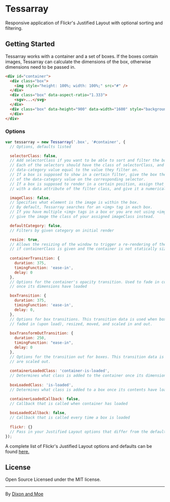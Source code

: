 # Tessarray

Responsive application of Flickr's Justified Layout with optional sorting and filtering.

## Getting Started

Tessarray works with a container and a set of boxes. If the boxes contain images, Tessarray
can calculate the dimensions of the box, otherwise dimensions need to be passed in.

```html
<div id="container">
  <div class="box">
    <img style="height: 100%; width: 100%;" src="#" />
  </div>
  <div class="box" data-aspect-ratio="1.333">
    <sgv>...</svg>
  </div>
  <div class="box" data-height="900" data-width="1600" style="background-color: red;">
  </div>
</div>
```

### Options

``` js
var tessarray = new Tessarray('.box', '#container', {
  // Options, defaults listed

  selectorClass: false,
  // Add selectorClass if you want to be able to sort and filter the boxes.
  // Each of the selectors should have the class of selectorClass, and a 
  // data-category value equal to the value they filter on.
  // If a box is supposed to show in a certain filter, give the box the class
  // of the data-category value on the corresponding selector.
  // If a box is supposed to render in a certain position, assign that position
  // with a data attribute of the filter class, and give it a numerical value.

  imageClass: false,
  // Specifies what element is the image is within the box.
  // By default, Tessarray searches for an <img> tag in each box.
  // If you have multiple <img> tags in a box or you are not using <img> tags,
  // give the image the class of your assigned imageClass instead.

  defaultCategory: false,
  // Filters by given category on initial render

  resize: true,
  // Allows the resizing of the window to trigger a re-rendering of the boxes 
  // if containerClass is given and the container is not statically sized
  
  containerTransition: {
    duration: 375,
    timingFunction: 'ease-in',
    delay: 0
  },
  // Options for the container's opacity transition. Used to fade in container
  // once its dimensions have loaded

  boxTransition: {
    duration: 375,
    timingFunction: 'ease-in',
    delay: 0,
  },
  // Options for box transitions. This transition data is used when boxes are
  // faded in (upon load), resized, moved, and scaled in and out.
  
  boxTransformOutTransition: {
    duration: 250,
    timingFunction: "ease-in",
    delay: 0
  },
  // Options for the transition out for boxes. This transition data is used when boxes
  // are scaled out. 
  
  containerLoadedClass: 'container-is-loaded',
  // Determines what class is added to the container once its dimensions have loaded
  
  boxLoadedClass: 'is-loaded',
  // Determines what class is added to a box once its contents have loaded

  containerLoadedCallback: false,
  // Callback that is called when container has loaded
  
  boxLoadedCallback: false,
  // Callback that is called every time a box is loaded
  
  flickr: {}
  // Pass in your Justified Layout options that differ from the defaults
});
```
A complete list of Flickr's Justified Layout options and defaults can be found [here.](http://flickr.github.io/justified-layout)

## License
Open Source Licensed under the MIT license.

---
By [Dixon and Moe](https://dixonandmoe.com)